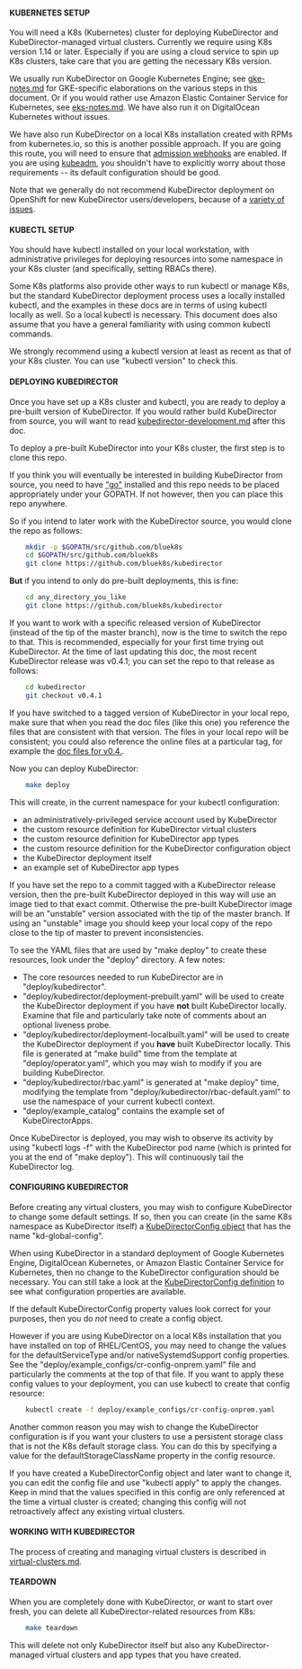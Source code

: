 #### KUBERNETES SETUP

You will need a K8s (Kubernetes) cluster for deploying KubeDirector and KubeDirector-managed virtual clusters. Currently we require using K8s version 1.14 or later. Especially if you are using a cloud service to spin up K8s clusters, take care that you are getting the necessary K8s version.

We usually run KubeDirector on Google Kubernetes Engine; see [gke-notes.md](gke-notes.md) for GKE-specific elaborations on the various steps in this document. Or if you would rather use Amazon Elastic Container Service for Kubernetes, see [eks-notes.md](eks-notes.md). We have also run it on DigitalOcean Kubernetes without issues.

We have also run KubeDirector on a local K8s installation created with RPMs from kubernetes.io, so this is another possible approach. If you are going this route, you will need to ensure that [admission webhooks](https://kubernetes.io/docs/reference/access-authn-authz/extensible-admission-controllers/#prerequisites) are enabled. If you are using [kubeadm](https://kubernetes.io/docs/reference/setup-tools/kubeadm/kubeadm/), you shouldn't have to explicitly worry about those requirements -- its default configuration should be good.

Note that we generally do not recommend KubeDirector deployment on OpenShift for new KubeDirector users/developers, because of a [variety of issues](https://github.com/bluek8s/kubedirector/issues/1).

#### KUBECTL SETUP

You should have kubectl installed on your local workstation, with administrative privileges for deploying resources into some namespace in your K8s cluster (and specifically, setting RBACs there).

Some K8s platforms also provide other ways to run kubectl or manage K8s, but the standard KubeDirector deployment process uses a locally installed kubectl, and the examples in these docs are in terms of using kubectl locally as well. So a local kubectl is necessary. This document does also assume that you have a general familiarity with using common kubectl commands.

We strongly recommend using a kubectl version at least as recent as that of your K8s cluster. You can use "kubectl version" to check this.

#### DEPLOYING KUBEDIRECTOR

Once you have set up a K8s cluster and kubectl, you are ready to deploy a pre-built version of KubeDirector. If you would rather build KubeDirector from source, you will want to read [kubedirector-development.md](kubedirector-development.md) after this doc.

To deploy a pre-built KubeDirector into your K8s cluster, the first step is to clone this repo.

If you think you will eventually be interested in building KubeDirector from source, you need to have ["go"](https://golang.org/) installed and this repo needs to be placed appropriately under your GOPATH. If not however, then you can place this repo anywhere.

So if you intend to later work with the KubeDirector source, you would clone the repo as follows:
```bash
    mkdir -p $GOPATH/src/github.com/bluek8s
    cd $GOPATH/src/github.com/bluek8s
    git clone https://github.com/bluek8s/kubedirector
```
**But** if you intend to only do pre-built deployments, this is fine:
```bash
    cd any_directory_you_like
    git clone https://github.com/bluek8s/kubedirector
```

If you want to work with a specific released version of KubeDirector (instead of the tip of the master branch), now is the time to switch the repo to that. This is recommended, especially for your first time trying out KubeDirector. At the time of last updating this doc, the most recent KubeDirector release was v0.4.1; you can set the repo to that release as follows:
```bash
    cd kubedirector
    git checkout v0.4.1
```

If you have switched to a tagged version of KubeDirector in your local repo, make sure that when you read the doc files (like this one) you reference the files that are consistent with that version. The files in your local repo will be consistent; you could also reference the online files at a particular tag, for example the [doc files for v0.4.](https://github.com/bluek8s/kubedirector/tree/v0.4.1/doc).

Now you can deploy KubeDirector:
```bash
    make deploy
```

This will create, in the current namespace for your kubectl configuration:
* an administratively-privileged service account used by KubeDirector
* the custom resource definition for KubeDirector virtual clusters
* the custom resource definition for KubeDirector app types
* the custom resource definition for the KubeDirector configuration object
* the KubeDirector deployment itself
* an example set of KubeDirector app types

If you have set the repo to a commit tagged with a KubeDirector release version, then the pre-built KubeDirector deployed in this way will use an image tied to that exact commit. Otherwise the pre-built KubeDirector image will be an "unstable" version associated with the tip of the master branch. If using an "unstable" image you should keep your local copy of the repo close to the tip of master to prevent inconsistencies.

To see the YAML files that are used by "make deploy" to create these resources, look under the "deploy" directory. A few notes:
* The core resources needed to run KubeDirector are in "deploy/kubedirector".
* "deploy/kubedirector/deployment-prebuilt.yaml" will be used to create the KubeDirector deployment if you have **not** built KubeDirector locally. Examine that file and particularly take note of comments about an optional liveness probe.
* "deploy/kubedirector/deployment-localbuilt.yaml" will be used to create the KubeDirector deployment if you **have** built KubeDirector locally. This file is generated at "make build" time from the template at "deploy/operator.yaml", which you may wish to modify if you are building KubeDirector.
* "deploy/kubedirector/rbac.yaml" is generated at "make deploy" time, modifying the template from "deploy/kubedirector/rbac-default.yaml" to use the namespace of your current kubectl context.
* "deploy/example_catalog" contains the example set of KubeDirectorApps.

Once KubeDirector is deployed, you may wish to observe its activity by using "kubectl logs -f" with the KubeDirector pod name (which is printed for you at the end of "make deploy"). This will continuously tail the KubeDirector log.

#### CONFIGURING KUBEDIRECTOR

Before creating any virtual clusters, you may wish to configure KubeDirector to change some default settings. If so, then you can create (in the same K8s namespace as KubeDirector itself) a [KubeDirectorConfig object](https://github.com/bluek8s/kubedirector/wiki/Type-Definitions-for-KubeDirectorConfig) that has the name "kd-global-config".

When using KubeDirector in a standard deployment of Google Kubernetes Engine, DigitalOcean Kubernetes, or Amazon Elastic Container Service for Kubernetes, then no change to the KubeDirector configuration should be necessary. You can still take a look at the [KubeDirectorConfig definition](https://github.com/bluek8s/kubedirector/wiki/Type-Definitions-for-KubeDirectorConfig) to see what configuration properties are available.

If the default KubeDirectorConfig property values look correct for your purposes, then you do *not* need to create a config object.

However if you are using KubeDirector on a local K8s installation that you have installed on top of RHEL/CentOS, you may need to change the values for the defaultServiceType and/or nativeSystemdSupport config properties. See the "deploy/example_configs/cr-config-onprem.yaml" file and particularly the comments at the top of that file. If you want to apply these config values to your deployment, you can use kubectl to create that config resource:
```bash
    kubectl create -f deploy/example_configs/cr-config-onprem.yaml
```

Another common reason you may wish to change the KubeDirector configuration is if you want your clusters to use a persistent storage class that is not the K8s default storage class. You can do this by specifying a value for the defaultStorageClassName property in the config resource.

If you have created a KubeDirectorConfig object and later want to change it, you can edit the config file and use "kubectl apply" to apply the changes. Keep in mind that the values specified in this config are only referenced at the time a virtual cluster is created; changing this config will not retroactively affect any existing virtual clusters.

#### WORKING WITH KUBEDIRECTOR

The process of creating and managing virtual clusters is described in [virtual-clusters.md](virtual-clusters.md).

#### TEARDOWN

When you are completely done with KubeDirector, or want to start over fresh, you can delete all KubeDirector-related resources from K8s:
```bash
    make teardown
```

This will delete not only KubeDirector itself but also any KubeDirector-managed virtual clusters and app types that you have created.
